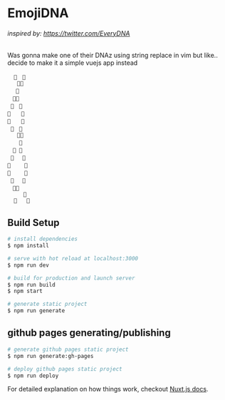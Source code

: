 # EmojiDNA
###### inspired by: https://twitter.com/EveryDNA

Was gonna make one of their DNAz using string replace in vim but like.. decide to make it a simple vuejs app instead

```
  🐧　🔮
   🐧🔮
　 🔮
　🔮🐧
 🔮　🐧
🔮　　🐧
🔮　　🐧
 🔮　🐧
   🔮🐧
　  🐧
　🐧 🔮
 🐧　 🔮
🐧　　 🔮
🐧　　 🔮
 🐧　 🔮
　🐧🔮
     🔮
  🔮   🐧
```

## Build Setup

``` bash
# install dependencies
$ npm install

# serve with hot reload at localhost:3000
$ npm run dev

# build for production and launch server
$ npm run build
$ npm start

# generate static project
$ npm run generate
```

## github pages generating/publishing
``` bash
# generate github pages static project
$ npm run generate:gh-pages

# deploy github pages static project
$ npm run deploy
```

For detailed explanation on how things work, checkout [Nuxt.js docs](https://nuxtjs.org).
